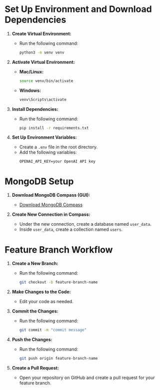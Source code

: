 # Set Up Environment and Download Dependencies

1. **Create Virtual Environment:**
    - Run the following command:
      ```bash
      python3 -m venv venv
      ```

2. **Activate Virtual Environment:**
    - **Mac/Linux:**
      ```bash
      source venv/bin/activate
      ```
    - **Windows:**
      ```bash
      venv\Scripts\activate
      ```

3. **Install Dependencies:**
    - Run the following command:
      ```bash
      pip install -r requirements.txt
      ```

4. **Set Up Environment Variables:**
    - Create a `.env` file in the root directory.
    - Add the following variables:
      ```
      OPENAI_API_KEY=your OpenAI API key
      ```

# MongoDB Setup

1. **Download MongoDB Compass (GUI):**
    - [Download MongoDB Compass](https://www.mongodb.com/try/download/compass)

2. **Create New Connection in Compass:**
    - Under the new connection, create a database named `user_data`.
    - Inside `user_data`, create a collection named `users`.

# Feature Branch Workflow

1. **Create a New Branch:**
    - Run the following command:
      ```bash
      git checkout -b feature-branch-name
      ```

2. **Make Changes to the Code:**
    - Edit your code as needed.

3. **Commit the Changes:**
    - Run the following command:
      ```bash
      git commit -m "commit message"
      ```

4. **Push the Changes:**
    - Run the following command:
      ```bash
      git push origin feature-branch-name
      ```

5. **Create a Pull Request:**
    - Open your repository on GitHub and create a pull request for your feature branch.
